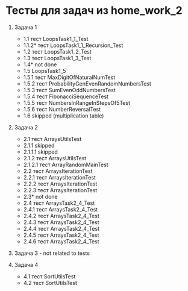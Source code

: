 # Тесты для задач из home_work_2

1. Задача 1
    - 1.1 тест LoopsTask1_1_Test
    - 1.1.2* тест LoopsTask1_1_Recursion_Test
    - 1.2 тест LoopsTask1_2_Test
    - 1.3 тест LoopsTask1_3_Test
    - 1.4* not done
    - 1.5 LoopsTask1_5
    - 1.5.1 тест MaxDigitOfNaturalNumTest
    - 1.5.2 тест ProbabilityGenEvenRandomNumbersTest
    - 1.5.3 тест SumEvenOddNumbersTest
    - 1.5.4 тест FibonacciSequenceTest
    - 1.5.5 тест NumbersInRangeInStepsOf5Test
    - 1.5.6 тест NumberReversalTest
    - 1.6 skipped (multiplication table)

2. Задача 2
   - 2.1 тест ArraysUtilsTest
   - 2.1.1 skipped
   - 2.1.1.1 skipped
   - 2.1.2 тест ArraysUtilsTest
   - 2.1.2.1 тест ArrayRandomMainTest
   - 2.2 тест ArraysIterationTest
   - 2.2.1 тест ArraysIterationTest
   - 2.2.2 тест ArraysIterationTest
   - 2.2.3 тест ArraysIterationTest
   - 2.3* not done
   - 2.4 тест ArraysTask2_4_Test
   - 2.4.1 тест ArraysTask2_4_Test
   - 2.4.2 тест ArraysTask2_4_Test
   - 2.4.3 тест ArraysTask2_4_Test
   - 2.4.4 тест ArraysTask2_4_Test
   - 2.4.5 тест ArraysTask2_4_Test
   - 2.4.6 тест ArraysTask2_4_Test

3. Задача 3 - not related to tests
4. Задача 4 
   - 4.1 тест SortUtilsTest
   - 4.2 тест SortUtilsTest